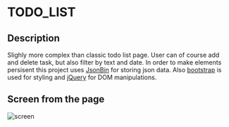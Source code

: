 # TODO_LIST

## Description

Slighly more complex than classic todo list page.
User can of course add and delete task, but also filter by text and date.
In order to make elements persisent this project uses [JsonBin](https://jsonbin.io/) for storing json data.
Also [bootstrap](https://getbootstrap.com/) is used for styling and [jQuery](https://jquery.com/) for DOM manipulations.

## Screen from the page

![screen](https://i.imgur.com/LuXvNcd.png)

